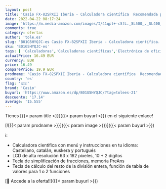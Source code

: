 ```yaml
---
layout: post
title: 'Casio FX-82SPXII Iberia - Calculadora científica  Recomendada para el curriculum español y portugués  293 funciones  color gris'
date: 2022-04-22 08:17:24
image: 'https://m.media-amazon.com/images/I/41qpl+-cSfL._SL500_._SL400_.jpg'
comments: true
category: ofertas
author: 'tole.es'
slug: 'B01G5HYQJC-es Casio FX-82SPXII Iberia - Calculadora científica...'
sku: 'B01G5HYQJC-es'
tags: [ 'Calculadoras','Calculadoras científicas','Electrónica de oficina','Oficina y papelería','calculadora','casio','🇪🇸', ]
actualPrice: 16.49 EUR
currency: EUR
price: 16.49
comparePrice: 19.9 EUR
prodname: 'Casio FX-82SPXII Iberia - Calculadora científica  Recomendada para el curriculum español y portugués  293 funciones  color gris'
country: 'es'
flag: '🇪🇸'
brand: 'Casio'
buyurl: 'https://www.amazon.es/dp/B01G5HYQJC/?tag=tolees-21'
descuento: '17.14'
average: '15.555'
---
```


Tienes [{{< param title >}}]({{< param buyurl >}}) en el siguiente enlace!

[![{{< param prodname >}}]({{< param image >}})]({{< param buyurl >}})

ℹ️:

- Calculadora científica con menú y instrucciones en tu idioma: Castellano, catalán, euskera y portugués
- LCD de alta resolución 63 x 192 píxeles, 10 + 2 dígitos
- Tecla de simplificación de fracciones, memoria PreAns
- Tecla de cálculo del resto de la división entera, función de tabla de valores para 1 o 2 funciones

[🛒 Accede a la oferta!!]({{< param buyurl >}})
